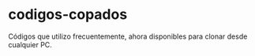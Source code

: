# codigos-copados

Códigos que utilizo frecuentemente, ahora disponibles para clonar desde cualquier PC.

